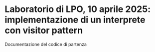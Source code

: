 # Laboratorio di LPO, 10 aprile 2025: implementazione di un interprete con visitor pattern
Documentazione del codice di partenza
